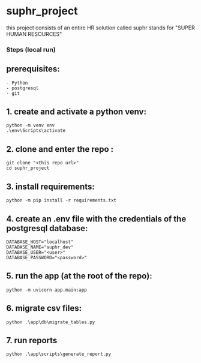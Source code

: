 # suphr_project
this project consists of an entire HR solution called suphr stands for "SUPER HUMAN RESOURCES"

### Steps (local run)

## prerequisites:
    - Python
    - postgresql 
    - git

## 1. create and activate a python venv:
    python -m venv env
    .\env\Scripts\activate

## 2. clone and enter the repo :
    git clone "<this repo url>"
    cd suphr_project

## 3. install requirements:
    python -m pip install -r requirements.txt

## 4. create an .env file with the credentials of the postgresql database:
    DATABASE_HOST="localhost"
    DATABASE_NAME="suphr_dev"
    DATABASE_USER="<user>"
    DATABASE_PASSWORD="<password>"

## 5. run the app (at the root of the repo):
    python -m uvicorn app.main:app


## 6. migrate csv files:
    python .\app\db\migrate_tables.py

## 7. run reports
    python .\app\scripts\generate_report.py        
